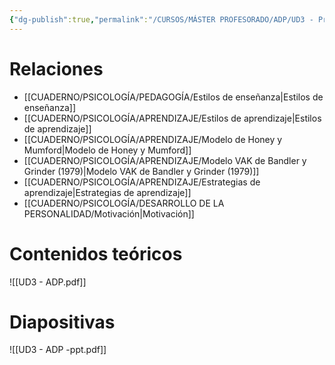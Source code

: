 ```yaml
---
{"dg-publish":true,"permalink":"/CURSOS/MÁSTER PROFESORADO/ADP/UD3 - Procesos psicopedagógicos de la enseñanza y el aprendizaje/"}
---
```


# Relaciones
- [[CUADERNO/PSICOLOGÍA/PEDAGOGÍA/Estilos de enseñanza\|Estilos de enseñanza]]
- [[CUADERNO/PSICOLOGÍA/APRENDIZAJE/Estilos de aprendizaje\|Estilos de aprendizaje]]
- [[CUADERNO/PSICOLOGÍA/APRENDIZAJE/Modelo de Honey y Mumford\|Modelo de Honey y Mumford]]
- [[CUADERNO/PSICOLOGÍA/APRENDIZAJE/Modelo VAK de Bandler y Grinder (1979)\|Modelo VAK de Bandler y Grinder (1979)]]
- [[CUADERNO/PSICOLOGÍA/APRENDIZAJE/Estrategias de aprendizaje\|Estrategias de aprendizaje]]
- [[CUADERNO/PSICOLOGÍA/DESARROLLO DE LA PERSONALIDAD/Motivación\|Motivación]]
# Contenidos teóricos
![[UD3 - ADP.pdf]]

# Diapositivas
![[UD3 - ADP -ppt.pdf]]